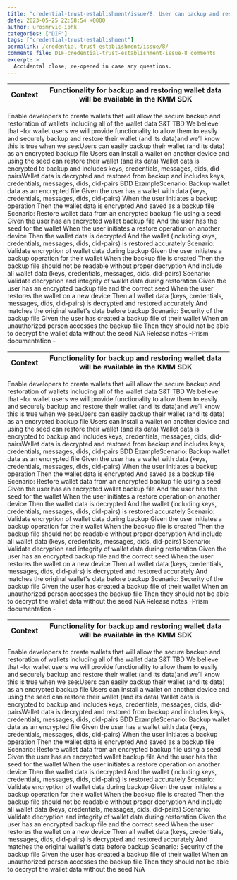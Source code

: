 ```yaml
---
title: "credential-trust-establishment/issue/8: User can backup and restore Wallet (KMM)"
date: 2023-05-25 22:58:54 +0000
author: urosmrvic-iohk
categories: ["DIF"]
tags: ["credential-trust-establishment"]
permalink: /credential-trust-establishment/issue/8/
comments_file: DIF-credential-trust-establishment-issue-8_comments
excerpt: >
  Accidental close; re-opened in case any questions.
---
```


Context | Functionality for backup and restoring wallet data will be available in the KMM SDK
-- | --
Enable developers to create wallets that will allow the secure backup and restoration of wallets including all of the wallet data
S&T TBD
We believe that -for wallet users  we will provide functionality to allow them to easily and securely backup and restore their wallet (and its data)and we’ll know this is true when we see:Users can easily backup their wallet (and its data) as an encrypted backup file Users can install a wallet on another device and using the seed can restore their wallet (and its data) Wallet data is encrypted to backup and includes keys, credentials, messages, dids, did-pairsWallet data is decrypted and restored from backup and includes keys, credentials, messages, dids, did-pairs
BDD ExampleScenario: Backup wallet data as an encrypted file Given the user has a wallet with data (keys, credentials, messages, dids, did-pairs) When the user initiates a backup operation Then the wallet data is encrypted And saved as a backup file  Scenario: Restore wallet data from an encrypted backup file using a seed Given the user has an encrypted wallet backup file And the user has the seed for the wallet When the user initiates a restore operation on another device Then the wallet data is decrypted And the wallet (including keys, credentials, messages, dids, did-pairs) is restored accurately  Scenario: Validate encryption of wallet data during backup Given the user initiates a backup operation for their wallet When the backup file is created Then the backup file should not be readable without proper decryption And include all wallet data (keys, credentials, messages, dids, did-pairs)  Scenario: Validate decryption and integrity of wallet data during restoration Given the user has an encrypted backup file and the correct seed When the user restores the wallet on a new device Then all wallet data (keys, credentials, messages, dids, did-pairs) is decrypted and restored accurately And matches the original wallet's data before backup  Scenario: Security of the backup file Given the user has created a backup file of their wallet When an unauthorized person accesses the backup file Then they should not be able to decrypt the wallet data without the seed
N/A
Release notes -Prism documentation -
 


Context | Functionality for backup and restoring wallet data will be available in the KMM SDK
-- | --
Enable developers to create wallets that will allow the secure backup and restoration of wallets including all of the wallet data
S&T TBD
We believe that -for wallet users  we will provide functionality to allow them to easily and securely backup and restore their wallet (and its data)and we’ll know this is true when we see:Users can easily backup their wallet (and its data) as an encrypted backup file Users can install a wallet on another device and using the seed can restore their wallet (and its data) Wallet data is encrypted to backup and includes keys, credentials, messages, dids, did-pairsWallet data is decrypted and restored from backup and includes keys, credentials, messages, dids, did-pairs
BDD ExampleScenario: Backup wallet data as an encrypted file Given the user has a wallet with data (keys, credentials, messages, dids, did-pairs) When the user initiates a backup operation Then the wallet data is encrypted And saved as a backup file  Scenario: Restore wallet data from an encrypted backup file using a seed Given the user has an encrypted wallet backup file And the user has the seed for the wallet When the user initiates a restore operation on another device Then the wallet data is decrypted And the wallet (including keys, credentials, messages, dids, did-pairs) is restored accurately  Scenario: Validate encryption of wallet data during backup Given the user initiates a backup operation for their wallet When the backup file is created Then the backup file should not be readable without proper decryption And include all wallet data (keys, credentials, messages, dids, did-pairs)  Scenario: Validate decryption and integrity of wallet data during restoration Given the user has an encrypted backup file and the correct seed When the user restores the wallet on a new device Then all wallet data (keys, credentials, messages, dids, did-pairs) is decrypted and restored accurately And matches the original wallet's data before backup  Scenario: Security of the backup file Given the user has created a backup file of their wallet When an unauthorized person accesses the backup file Then they should not be able to decrypt the wallet data without the seed
N/A
Release notes -Prism documentation -
 


Context | Functionality for backup and restoring wallet data will be available in the KMM SDK
-- | --
Enable developers to create wallets that will allow the secure backup and restoration of wallets including all of the wallet data
S&T TBD
We believe that -for wallet users  we will provide functionality to allow them to easily and securely backup and restore their wallet (and its data)and we’ll know this is true when we see:Users can easily backup their wallet (and its data) as an encrypted backup file Users can install a wallet on another device and using the seed can restore their wallet (and its data) Wallet data is encrypted to backup and includes keys, credentials, messages, dids, did-pairsWallet data is decrypted and restored from backup and includes keys, credentials, messages, dids, did-pairs
BDD ExampleScenario: Backup wallet data as an encrypted file Given the user has a wallet with data (keys, credentials, messages, dids, did-pairs) When the user initiates a backup operation Then the wallet data is encrypted And saved as a backup file  Scenario: Restore wallet data from an encrypted backup file using a seed Given the user has an encrypted wallet backup file And the user has the seed for the wallet When the user initiates a restore operation on another device Then the wallet data is decrypted And the wallet (including keys, credentials, messages, dids, did-pairs) is restored accurately  Scenario: Validate encryption of wallet data during backup Given the user initiates a backup operation for their wallet When the backup file is created Then the backup file should not be readable without proper decryption And include all wallet data (keys, credentials, messages, dids, did-pairs)  Scenario: Validate decryption and integrity of wallet data during restoration Given the user has an encrypted backup file and the correct seed When the user restores the wallet on a new device Then all wallet data (keys, credentials, messages, dids, did-pairs) is decrypted and restored accurately And matches the original wallet's data before backup  Scenario: Security of the backup file Given the user has created a backup file of their wallet When an unauthorized person accesses the backup file Then they should not be able to decrypt the wallet data without the seed
N/A
 

